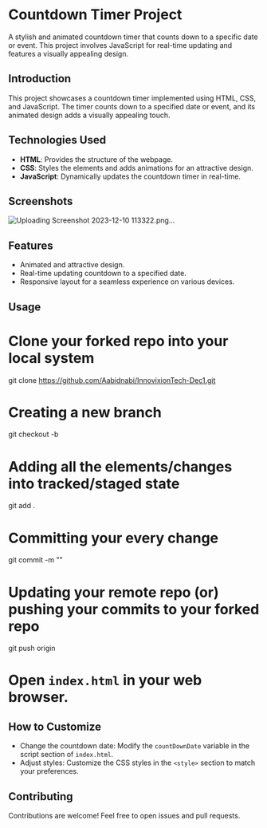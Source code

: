 # Countdown Timer Project

A stylish and animated countdown timer that counts down to a specific date or event. This project involves JavaScript for real-time updating and features a visually appealing design.

## Introduction

This project showcases a countdown timer implemented using HTML, CSS, and JavaScript. The timer counts down to a specified date or event, and its animated design adds a visually appealing touch.

## Technologies Used

- **HTML**: Provides the structure of the webpage.
- **CSS**: Styles the elements and adds animations for an attractive design.
- **JavaScript**: Dynamically updates the countdown timer in real-time.

## Screenshots
![Uploading Screenshot 2023-12-10 113322.png…]()




## Features

- Animated and attractive design.
- Real-time updating countdown to a specified date.
- Responsive layout for a seamless experience on various devices.

## Usage
# Clone your forked repo into your local system
git clone https://github.com/Aabidnabi/InnovixionTech-Dec1.git

# Creating a new branch
git checkout -b <branch-name>

# Adding all the elements/changes into tracked/staged state
git add .

# Committing your every change
git commit -m "<message>"

# Updating your remote repo (or) pushing your commits to your forked repo
git push origin <branch-name>

# Open `index.html` in your web browser.

## How to Customize

- Change the countdown date: Modify the `countDownDate` variable in the script section of `index.html`.
- Adjust styles: Customize the CSS styles in the `<style>` section to match your preferences.

## Contributing

Contributions are welcome! Feel free to open issues and pull requests.
